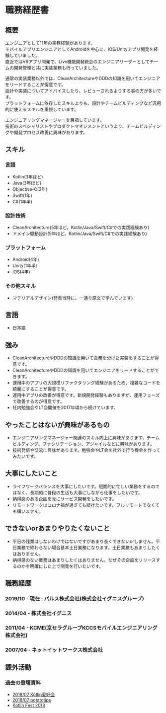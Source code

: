 # 職務経歴書

## 概要

エンジニアとして11年の実務経験があります。  
モバイルアプリエンジニアとしてAndroidを中心に、iOS/Unityアプリ開発を経験していました。  
直近ではVRアプリ開発で、Live機能開発統合のエンジニアリーダーとしてチームの開発管理と共に実装業務も行っていました。  

通常の実装業務以外では、CleanArchitectureやDDDの知識を用いてエンジニアをリードすることが得意です。  
設計や実装についてアドバイスしたり、レビューされるよりする事の方が多いです。  
プラットフォームに依存したスキルよりも、設計やチームビルディングなど汎用的に使えるスキルを重視しています。

エンジニアリングマネージャーを目指しています。  
技術のスペシャリストやプロダクトマネジメントというより、チームビルディングや開発プロセス改善に興味があります。

## スキル
### 言語
- Kotlin(3年ほど)
- Java(3年ほど)
- Objective-C(3年)
- Swift(1年)
- C#(1年半)

### 設計技術
- CleanArchitecture(5年ほど。Kotlin/Java/Swift/C#での実践経験あり)
- ドメイン駆動設計(5年ほど。Kotlin/Java/Swift/C#での実践経験あり)

### プラットフォーム

- Android(4年)
- Unity(1年半)
- iOS(4年)

### その他スキル

- マテリアルデザイン(発表当時に、一通り原文で学んでいます)

## 言語

- 日本語

## 強み

- CleanArchitectureやDDDの知識を用いて責務を分けた実装をすることが得意です。
- CleanArchitectureやDDDの知識を用いてエンジニアをリードすることができます。
- 運用中のアプリの大規模リファクタリング経験があるため、複雑なコードを綺麗にすることが得意です。
- 運用中アプリの改善が得意です。新規開発経験もありますが、運用フェーズで改善するのが得意です。
- 社内勉強会やLT会開催を2017年頃から続けています。


## やったことはないが興味があるもの

- エンジニアリングマネージャー関連のスキル向上に興味があります。チームビルディング、ファシリテーション、アジャイルなどに興味があります。
- 技術発信や交流に興味があります。勉強会やLT会を社外で行う機会を作ってみたいです。

## 大事にしたいこと

- ライフワークバランスを大事にしたいです。短期的に忙しい業務をするのではなく、長期的に普段の生活も大事にしながら仕事をしたいです。
- 納得感のある企画を元にサービス開発をしたいです。
- リモートワークはコロナ禍が過ぎても続けたいです。フルリモートでなくても構いません。

## できないorあまりやりたくないこと

- 平日の残業はしないわけではないですがあまり長くできないorしません。平日業務で終わらない場合基本土日業務になります。土日業務もあまりしたくはありません。
- 納得感のない業務はあまりしたくはありません。なぜその企画をリリースするのかを明確にした上で開発を行いたいです。

## 職務経歴

### 2019/10 - 現在 : パルス株式会社(株式会社イグニスグループ)

### 2014/04 - 株式会社イグニス

### 2011/04 - KCME(京セラグループKCCSモバイルエンジニアリング株式会社)

### 2007/04 - ネットイットワークス株式会社

## 課外活動

### 過去の登壇資料
- [2018/07 Kotlin愛好会](https://speakerdeck.com/paraya3636/j2kkonbatawokasutamaizusuru)
- [2018/07 potatotips](https://speakerdeck.com/paraya3636/j2kkonbatawokasutamaizusuru-ver-5min)
- [Kotlin Fest 2018](https://speakerdeck.com/paraya3636/j2k-failure-story-unit)
